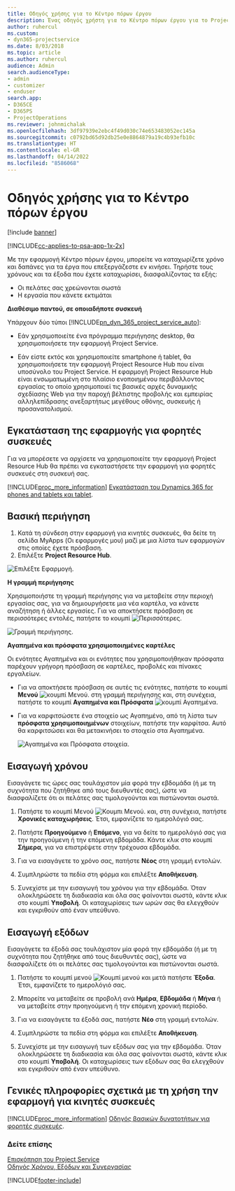 ```yaml
---
title: Οδηγός χρήσης για το Κέντρο πόρων έργου
description: Ένας οδηγός χρήστη για το Κέντρο πόρων έργου για το Project Service
author: ruhercul
ms.custom:
- dyn365-projectservice
ms.date: 8/03/2018
ms.topic: article
ms.author: ruhercul
audience: Admin
search.audienceType:
- admin
- customizer
- enduser
search.app:
- D365CE
- D365PS
- ProjectOperations
ms.reviewer: johnmichalak
ms.openlocfilehash: 3df97939e2ebc4f49d030c74e653483052ec145a
ms.sourcegitcommit: c0792bd65d92db25e0e8864879a19c4b93efb10c
ms.translationtype: HT
ms.contentlocale: el-GR
ms.lasthandoff: 04/14/2022
ms.locfileid: "8586068"
---
```

# <a name="user-guide-for-project-resource-hub"></a>Οδηγός χρήσης για το Κέντρο πόρων έργου

[!include [banner](../includes/psa-now-project-operations.md)]

[!INCLUDE[cc-applies-to-psa-app-1x-2x](../includes/cc-applies-to-psa-app-1x-2x.md)]

Με την εφαρμογή Κέντρο πόρων έργου, μπορείτε να καταχωρίζετε χρόνο και δαπάνες για τα έργα που επεξεργάζεστε εν κινήσει. Τηρήστε τους χρόνους και τα έξοδα που έχετε καταχωρίσει, διασφαλίζοντας τα εξής:

- Οι πελάτες σας χρεώνονται σωστά
- Η εργασία που κάνετε εκτιμάται

**Διαθέσιμο παντού, σε οποιαδήποτε συσκευή**

Υπάρχουν δύο τύποι [!INCLUDE[pn_dyn_365_project_service_auto](../includes/pn-dyn-365-project-service-auto.md)]: 

- Εάν χρησιμοποιείτε ένα πρόγραμμα περιήγησης desktop, θα χρησιμοποιήσετε την εφαρμογή Project Service. 

- Εάν είστε εκτός και χρησιμοποιείτε smartphone ή tablet, θα χρησιμοποιήσετε την εφαρμογή Project Resource Hub που είναι υποσύνολο του Project Service. Η εφαρμογή Project Resource Hub είναι ενσωματωμένη στο πλαίσιο ενοποιημένου περιβάλλοντος εργασίας το οποίο χρησιμοποιεί τις βασικές αρχές δυναμικής σχεδίασης Web για την παροχή βέλτιστης προβολής και εμπειρίας αλληλεπίδρασης ανεξαρτήτως μεγέθους οθόνης, συσκευής ή προσανατολισμού. 


## <a name="install-the-mobile-app"></a>Εγκατάσταση της εφαρμογής για φορητές συσκευές
Για να μπορέσετε να αρχίσετε να χρησιμοποιείτε την εφαρμογή Project Resource Hub θα πρέπει να εγκαταστήσετε την εφαρμογή για φορητές συσκευές στη συσκευή σας. 

[!INCLUDE[proc_more_information](../includes/proc-more-information.md)] [Εγκατάσταση του Dynamics 365 for phones and tablets και tablet](/dynamics365/mobile-app/install-dynamics-365-for-phones-and-tablets).

## <a name="basic-navigation"></a>Βασική περιήγηση
1.  Κατά τη σύνδεση στην εφαρμογή για κινητές συσκευές, θα δείτε τη σελίδα MyApps (Οι εφαρμογές μου) μαζί με μια λίστα των εφαρμογών στις οποίες έχετε πρόσβαση. 
2.  Επιλέξτε **Project Resource Hub**.

![Επιλέξτε Εφαρμογή.](media/chooseApp_1.png "Επιλέξτε μια εφαρμογή")

**Η γραμμή περιήγησης**

Χρησιμοποιήστε τη γραμμή περιήγησης για να μεταβείτε στην περιοχή εργασίας σας, για να δημιουργήσετε μια νέα καρτέλα, να κάνετε αναζήτηση ή άλλες εργασίες. Για να αποκτήσετε πρόσβαση σε περισσότερες εντολές, πατήστε το κουμπί ![Περισσότερες.](media/MoreButton.png "Κουμπί Περισσότερα")

![Γραμμή περιήγησης.](media/NavBar_2.png "Γραμμή περιήγησης")

**Αγαπημένα και πρόσφατα χρησιμοποιημένες καρτέλες**

Οι ενότητες Αγαπημένα και οι ενότητες που χρησιμοποιήθηκαν πρόσφατα παρέχουν γρήγορη πρόσβαση σε καρτέλες, προβολές και πίνακες εργαλείων. 

- Για να αποκτήσετε πρόσβαση σε αυτές τις ενότητες, πατήστε το κουμπί **Μενού** ![κουμπί Μενού.](media/MenuButton.png "Κουμπί μενού") στη γραμμή περιήγησης και, στη συνέχεια, πατήστε το κουμπί **Αγαπημένα και Πρόσφατα** ![κουμπί Αγαπημένα](media/FavButton.png "Κουμπί Αγαπημένα").

- Για να καρφιτσώσετε ένα στοιχείο ως Αγαπημένο, από τη λίστα των **πρόσφατα χρησιμοποιημένων** στοιχείων, πατήστε την καρφίτσα. Αυτό θα καρφιτσώσει και θα μετακινήσει το στοιχείο στα Αγαπημένα.

  ![Αγαπημένα και Πρόσφατα στοιχεία.](media/Favs_3.png "Αγαπημένα και Πρόσφατα στοιχεία")
 
## <a name="enter-time"></a>Εισαγωγή χρόνου
Εισαγάγετε τις ώρες σας τουλάχιστον μία φορά την εβδομάδα (ή με τη συχνότητα που ζητήθηκε από τους διευθυντές σας), ώστε να διασφαλίζετε ότι οι πελάτες σας τιμολογούνται και πιστώνονται σωστά.

1. Πατήστε το κουμπί Μενού ![Κουμπι Μενού.](media/MenuButton.png "Κουμπί μενού") και, στη συνέχεια, πατήστε **Χρονικές καταχωρήσεις**. Έτσι, εμφανίζετε το ημερολόγιό σας.

2. Πατήστε **Προηγούμενο** ή **Επόμενο**, για να δείτε το ημερολόγιό σας για την προηγούμενη ή την επόμενη εβδομάδα. Κάντε κλικ στο κουμπί **Σήμερα**, για να επιστρέψετε στην τρέχουσα εβδομάδα.

3. Για να εισαγάγετε το χρόνο σας, πατήστε **Νέος** στη γραμμή εντολών. 

4. Συμπληρώστε τα πεδία στη φόρμα και επιλέξτε **Αποθήκευση**.

5. Συνεχίστε με την εισαγωγή του χρόνου για την εβδομάδα. Όταν ολοκληρώσετε τη διαδικασία και όλα σας φαίνονται σωστά, κάντε κλικ στο κουμπί **Υποβολή**. Οι καταχωρίσεις των ωρών σας θα ελεγχθούν και εγκριθούν από έναν υπεύθυνο.

## <a name="enter-expenses"></a>Εισαγωγή εξόδων 
Εισαγάγετε τα έξοδά σας τουλάχιστον μία φορά την εβδομάδα (ή με τη συχνότητα που ζητήθηκε από τους διευθυντές σας), ώστε να διασφαλίζετε ότι οι πελάτες σας τιμολογούνται και πιστώνονται σωστά.

1. Πατήστε το κουμπί μενού ![Κουμπί μενού](media/MenuButton.png "Κουμπί μενού") και μετά πατήστε **Έξοδα**. Έτσι, εμφανίζετε το ημερολόγιό σας.

2. Μπορείτε να μεταβείτε σε προβολή ανά **Ημέρα**, **Εβδομάδα** ή **Μήνα** ή να μεταβείτε στην προηγούμενη ή την επόμενη χρονική περίοδο. 

3. Για να εισαγάγετε τα έξοδά σας, πατήστε **Νέο** στη γραμμή εντολών. 

4. Συμπληρώστε τα πεδία στη φόρμα και επιλέξτε **Αποθήκευση**.

5. Συνεχίστε με την εισαγωγή των εξόδων σας για την εβδομάδα. Όταν ολοκληρώσετε τη διαδικασία και όλα σας φαίνονται σωστά, κάντε κλικ στο κουμπί **Υποβολή**. Οι καταχωρίσεις των εξόδων σας θα ελεγχθούν και εγκριθούν από έναν υπεύθυνο.

## <a name="general-information-on-how-to-use-the-mobile-app"></a>Γενικές πληροφορίες σχετικά με τη χρήση την εφαρμογή για κινητές συσκευές 
[!INCLUDE[proc_more_information](../includes/proc-more-information.md)] [Οδηγός βασικών δυνατοτήτων για φορητές συσκευές](/dynamics365/mobile-app/dynamics-365-phones-tablets-users-guide).

### <a name="see-also"></a>Δείτε επίσης  
 [Επισκόπηση του Project Service](../psa/overview.md)   
 [Οδηγός Χρόνου, Εξόδων και Συνεργασίας](../psa/time-expense-collaboration-guide.md)   
 


[!INCLUDE[footer-include](../includes/footer-banner.md)]
